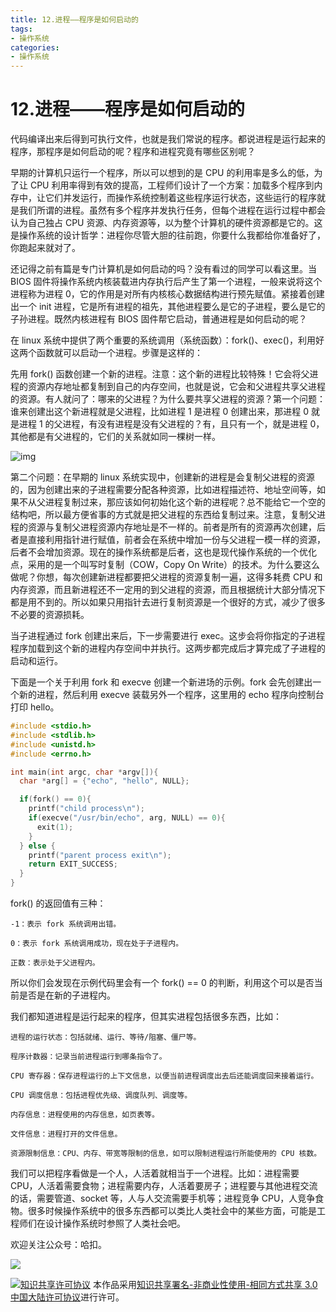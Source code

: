 ```yaml
---
title: 12.进程——程序是如何启动的
tags: 
- 操作系统
categories:
- 操作系统
---
```


# 12.进程——程序是如何启动的

代码编译出来后得到可执行文件，也就是我们常说的程序。都说进程是运行起来的程序，那程序是如何启动的呢？程序和进程究竟有哪些区别呢？

早期的计算机只运行一个程序，所以可以想到的是 CPU 的利用率是多么的低，为了让 CPU 利用率得到有效的提高，工程师们设计了一个方案：加载多个程序到内存中，让它们并发运行，而操作系统控制着这些程序运行状态，这些运行的程序就是我们所谓的进程。虽然有多个程序并发执行任务，但每个进程在运行过程中都会认为自己独占 CPU  资源、内存资源等，以为整个计算机的硬件资源都是它的。这是操作系统的设计哲学：进程你尽管大胆的往前跑，你要什么我都给你准备好了，你跑起来就对了。

还记得之前有篇是专门计算机是如何启动的吗？没有看过的同学可以看这里。当 BIOS 固件将操作系统内核装载进内存执行后产生了第一个进程，一般来说将这个进程称为进程 0，它的作用是对所有内核核心数据结构进行预先赋值。紧接着创建出一个 init 进程，它是所有进程的祖先，其他进程要么是它的子进程，要么是它的子孙进程。既然内核进程有 BIOS 固件帮它启动，普通进程是如何启动的呢？

在 linux 系统中提供了两个重要的系统调用（系统函数）：fork()、exec()，利用好这两个函数就可以启动一个进程。步骤是这样的：

先用 fork() 函数创建一个新的进程。注意：这个新的进程比较特殊！它会将父进程的资源内存地址都复制到自己的内存空间，也就是说，它会和父进程共享父进程的资源。有人就问了：哪来的父进程？为什么要共享父进程的资源？第一个问题：谁来创建出这个新进程就是父进程，比如进程 1 是进程 0 创建出来，那进程 0 就是进程 1 的父进程，有没有进程是没有父进程的？有，且只有一个，就是进程 0，其他都是有父进程的，它们的关系就如同一棵树一样。

![img](https://i.loli.net/2021/03/12/nfuHw5IteOGRQ3b.jpg)

第二个问题：在早期的 linux 系统实现中，创建新的进程是会复制父进程的资源的，因为创建出来的子进程需要分配各种资源，比如进程描述符、地址空间等，如果不从父进程复制过来，那应该如何初始化这个新的进程呢？总不能给它一个空的结构吧，所以最方便省事的方式就是把父进程的东西给复制过来。注意，复制父进程的资源与复制父进程资源内存地址是不一样的。前者是所有的资源再次创建，后者是直接利用指针进行赋值，前者会在系统中增加一份与父进程一模一样的资源，后者不会增加资源。现在的操作系统都是后者，这也是现代操作系统的一个优化点，采用的是一个叫写时复制（COW，Copy On Write）的技术。为什么要这么做呢？你想，每次创建新进程都要把父进程的资源复制一遍，这得多耗费 CPU 和内存资源，而且新进程还不一定用的到父进程的资源，而且根据统计大部分情况下都是用不到的。所以如果只用指针去进行复制资源是一个很好的方式，减少了很多不必要的资源损耗。

当子进程通过 fork 创建出来后，下一步需要进行 exec。这步会将你指定的子进程程序加载到这个新的进程内存空间中并执行。这两步都完成后才算完成了子进程的启动和运行。

下面是一个关于利用 fork 和 execve 创建一个新进场的示例。fork 会先创建出一个新的进程，然后利用 execve 装载另外一个程序，这里用的 echo 程序向控制台打印 hello。

```c
#include <stdio.h>
#include <stdlib.h>
#include <unistd.h>
#include <errno.h>

int main(int argc, char *argv[]){
  char *arg[] = {"echo", "hello", NULL};

  if(fork() == 0){
    printf("child process\n");
    if(execve("/usr/bin/echo", arg, NULL) == 0){
      exit(1);
    }
  } else {
    printf("parent process exit\n");
    return EXIT_SUCCESS;
  }
}
```

fork() 的返回值有三种：

```
-1：表示 fork 系统调用出错。

0：表示 fork 系统调用成功，现在处于子进程内。

正数：表示处于父进程内。
```

所以你们会发现在示例代码里会有一个 fork() == 0 的判断，利用这个可以是否当前是否是在新的子进程内。

我们都知道进程是运行起来的程序，但其实进程包括很多东西，比如：

```
进程的运行状态：包括就绪、运行、等待/阻塞、僵尸等。

程序计数器：记录当前进程运行到哪条指令了。

CPU 寄存器：保存进程运行的上下文信息，以便当前进程调度出去后还能调度回来接着运行。

CPU 调度信息：包括进程优先级、调度队列、调度等。

内存信息：进程使用的内存信息，如页表等。

文件信息：进程打开的文件信息。

资源限制信息：CPU、内存、带宽等限制的信息，如可以限制进程运行所能使用的 CPU 核数。
```

我们可以把程序看做是一个人，人活着就相当于一个进程。比如：进程需要 CPU，人活着需要食物；进程需要内存，人活着要房子；进程要与其他进程交流的话，需要管道、socket 等，人与人交流需要手机等；进程竞争 CPU，人竞争食物。很多时候操作系统中的很多东西都可以类比人类社会中的某些方面，可能是工程师们在设计操作系统时参照了人类社会吧。



欢迎关注公众号：哈扣。

![](https://i.loli.net/2021/03/12/Tt3uBvRqDQarMI2.jpg)

<a rel="license" href="http://creativecommons.org/licenses/by-nc-sa/3.0/cn/"><img alt="知识共享许可协议" style="border-width:0" src="https://i.creativecommons.org/l/by-nc-sa/3.0/cn/80x15.png" /></a> 本作品采用<a rel="license" href="http://creativecommons.org/licenses/by-nc-sa/3.0/cn/">知识共享署名-非商业性使用-相同方式共享 3.0 中国大陆许可协议</a>进行许可。